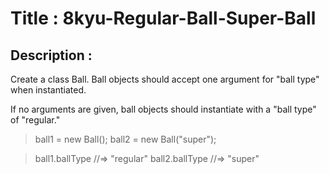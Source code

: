 # Title : 8kyu-Regular-Ball-Super-Ball

## Description :

Create a class Ball. Ball objects should accept one argument for "ball type" when instantiated.

If no arguments are given, ball objects should instantiate with a "ball type" of "regular."

> ball1 = new Ball();
> ball2 = new Ball("super");

> ball1.ballType //=> "regular"
> ball2.ballType //=> "super"
